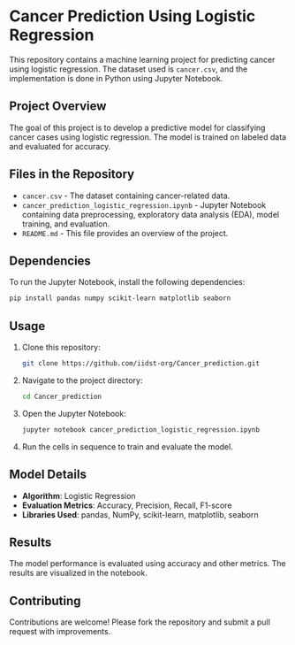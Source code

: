 # Cancer Prediction Using Logistic Regression

This repository contains a machine learning project for predicting cancer using logistic regression. The dataset used is `cancer.csv`, and the implementation is done in Python using Jupyter Notebook.

## Project Overview
The goal of this project is to develop a predictive model for classifying cancer cases using logistic regression. The model is trained on labeled data and evaluated for accuracy.

## Files in the Repository
- `cancer.csv` - The dataset containing cancer-related data.
- `cancer_prediction_logistic_regression.ipynb` - Jupyter Notebook containing data preprocessing, exploratory data analysis (EDA), model training, and evaluation.
- `README.md` - This file provides an overview of the project.

## Dependencies
To run the Jupyter Notebook, install the following dependencies:
```bash
pip install pandas numpy scikit-learn matplotlib seaborn
```

## Usage
1. Clone this repository:
   ```bash
   git clone https://github.com/iidst-org/Cancer_prediction.git
   ```
2. Navigate to the project directory:
   ```bash
   cd Cancer_prediction
   ```
3. Open the Jupyter Notebook:
   ```bash
   jupyter notebook cancer_prediction_logistic_regression.ipynb
   ```
4. Run the cells in sequence to train and evaluate the model.

## Model Details
- **Algorithm**: Logistic Regression
- **Evaluation Metrics**: Accuracy, Precision, Recall, F1-score
- **Libraries Used**: pandas, NumPy, scikit-learn, matplotlib, seaborn

## Results
The model performance is evaluated using accuracy and other metrics. The results are visualized in the notebook.

## Contributing
Contributions are welcome! Please fork the repository and submit a pull request with improvements.



